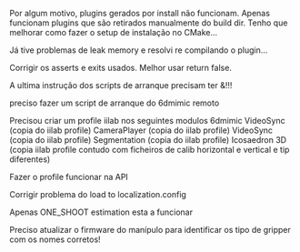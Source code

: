 Por algum motivo, plugins gerados por install não funcionam.
Apenas funcionam plugins que são retirados manualmente do build dir.
Tenho que melhorar como fazer o setup de instalação no CMake...

Já tive problemas de leak memory e resolvi re compilando o plugin...

Corrigir os asserts e exits usados. Melhor usar return false.

A ultima instrução dos scripts de arranque precisam ter &!!!

preciso fazer um script de arranque do 6dmimic remoto

Precisou criar um profile iilab nos seguintes modulos 6dmimic
VideoSync (copia do iilab profile)
CameraPlayer (copia do iilab profile)
VideoSync (copia do iilab profile)
Segmentation (copia do iilab profile)
Icosaedron 3D (copia iilab profile contudo com ficheiros de calib horizontal e vertical e tip diferentes)

Fazer o profile funcionar na API

Corrigir problema do load to localization.config

Apenas ONE_SHOOT estimation esta a funcionar

Preciso atualizar o firmware do manípulo para identificar os tipo de gripper com os nomes corretos!
